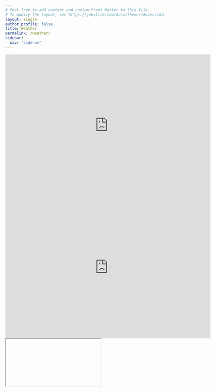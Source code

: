 ```yaml
---
# Feel free to add content and custom Front Matter to this file.
# To modify the layout, see https://jekyllrb.com/docs/themes/#overriding-theme-defaults
layout: single
author_profile: false
title: Weather
permalink: /weather/
sidebar:
  nav: "sidenav"
---
```

<iframe width="650" height="450" src="https://embed.windy.com/embed.html?type=map&location=coordinates&metricRain=default&metricTemp=default&metricWind=default&zoom=11&overlay=wind&product=ecmwf&level=surface&lat=53.314&lon=-4.617" frameborder="0"></iframe>
<iframe id="frame" width="650" height="450" src="https://www.stenalive.co.uk/holyhead.php" frameborder="0"></iframe>
<iframe> <video data-autoplay="true" preload="none" class="fp-engine" webkit-playsinline="true" playsinline="true" src="blob:https://camsecure.co/69719f0e-34c2-4a82-8b00-fccff960135b" x-webkit-airplay="allow">
	<source type="application/x-mpegurl" src="/HLS/hollyhead.m3u8">
   </video></iframe>
